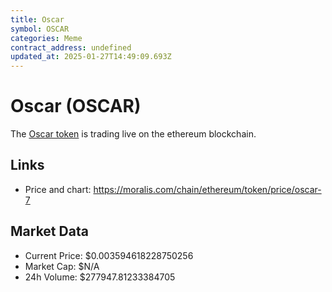 ```yaml
---
title: Oscar
symbol: OSCAR
categories: Meme
contract_address: undefined
updated_at: 2025-01-27T14:49:09.693Z
---
```


# Oscar (OSCAR)
The [Oscar token](https://moralis.com/chain/ethereum/token/price/oscar-7) is trading live on the ethereum blockchain.

## Links
- Price and chart: https://moralis.com/chain/ethereum/token/price/oscar-7

## Market Data
- Current Price: $0.003594618228750256
- Market Cap: $N/A
- 24h Volume: $277947.81233384705
